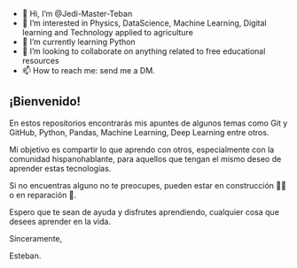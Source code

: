 - 👋 Hi, I’m @Jedi-Master-Teban
- 👀 I’m interested in Physics, DataScience, Machine Learning, Digital learning and Technology applied to agriculture
- 🌱 I’m currently learning Python
- 💞️ I’m looking to collaborate on anything related to free educational resources
- 📫 How to reach me: send me a DM.

<!---
Jedi-Master-Teban/Jedi-Master-Teban is a ✨ special ✨ repository because its `README.md` (this file) appears on your GitHub profile.
You can click the Preview link to take a look at your changes.
--->


## ¡Bienvenido!

En estos repositorios encontrarás mis apuntes de algunos temas como Git y GitHub, Python, Pandas, Machine Learning, Deep Learning entre otros.

Mi objetivo es compartir lo que aprendo con otros, especialmente con la comunidad hispanohablante, para aquellos que tengan el mismo deseo de aprender estas tecnologías.

Si no encuentras alguno no te preocupes, pueden estar en construcción 👷‍♂️ o en reparación 🚧.

Espero que te sean de ayuda y disfrutes aprendiendo, cualquier cosa que desees aprender en la vida.

Sinceramente,

Esteban.
